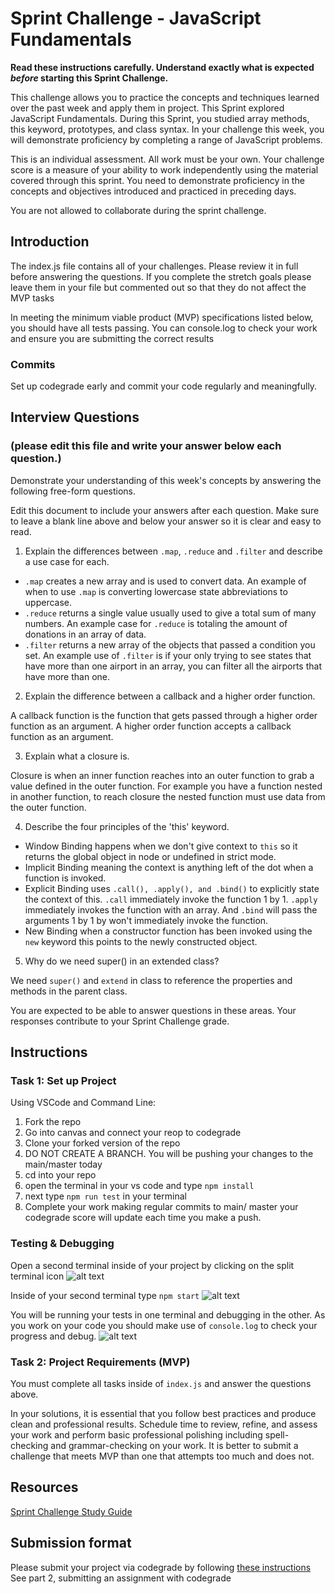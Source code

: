 # Sprint Challenge - JavaScript Fundamentals

**Read these instructions carefully. Understand exactly what is expected _before_ starting this Sprint Challenge.**

This challenge allows you to practice the concepts and techniques learned over the past week and apply them in project. This Sprint explored JavaScript Fundamentals. During this Sprint, you studied array methods, this keyword, prototypes, and class syntax. In your challenge this week, you will demonstrate proficiency by completing a range of JavaScript problems.

This is an individual assessment. All work must be your own. Your challenge score is a measure of your ability to work independently using the material covered through this sprint. You need to demonstrate proficiency in the concepts and objectives introduced and practiced in preceding days.

You are not allowed to collaborate during the sprint challenge. 

## Introduction

The index.js file contains all of your challenges. Please review it in full before answering the questions. If you complete the stretch goals please leave them in your file but commented out so that they do not affect the MVP tasks 

In meeting the minimum viable product (MVP) specifications listed below, you should have all tests passing. You can console.log to check your work and ensure you are submitting the correct results 

### Commits

Set up codegrade early and commit your code regularly and meaningfully. 

## Interview Questions
### (please edit this file and write your answer below each question.)
Demonstrate your understanding of this week's concepts by answering the following free-form questions.

Edit this document to include your answers after each question. Make sure to leave a blank line above and below your answer so it is clear and easy to read.

1. Explain the differences between `.map`, `.reduce` and `.filter` and describe a use case for each.

- `.map` creates a new array and is used to convert data. An example of when to use `.map` is converting lowercase state abbreviations to uppercase.  
- `.reduce` returns a single value usually used to give a total sum of many numbers. An example case for `.reduce` is totaling the amount of donations in an array of data. 
- `.filter` returns a new array of the objects that passed a condition you set. An example use of `.filter` is if your only trying to see states that have more than one airport in an array, you can filter all the airports that have more than one.

2. Explain the difference between a callback and a higher order function.

A callback function is the function that gets passed through a higher order function as an argument. A higher order function accepts a callback function as an argument.

3. Explain what a closure is.

Closure is when an inner function reaches into an outer function to grab a value defined in the outer function. For example you have a function nested in another function, to reach closure the nested function must use data from the outer function.

4. Describe the four principles of the 'this' keyword.

- Window Binding happens when we don't give context to `this` so it returns the global object in node or undefined in strict mode.
- Implicit Binding meaning the context is anything left of the dot when a function is invoked.
- Explicit Binding uses `.call(), .apply(), and .bind()` to explicitly state the context of this. `.call` immediately invoke the function 1 by 1. `.apply` immediately invokes the function with an array. And `.bind` will pass the arguments 1 by 1 by won't immediately invoke the function.
- New Binding when a constructor function has been invoked using the `new` keyword this points to the newly constructed object.

5. Why do we need super() in an extended class?

We need `super()` and `extend` in class to reference the properties and methods in the parent class.

You are expected to be able to answer questions in these areas. Your responses contribute to your Sprint Challenge grade. 

## Instructions

### Task 1: Set up Project

Using VSCode and Command Line:


1. Fork the repo
2. Go into canvas and connect your reop to codegrade
3. Clone your forked version of the repo
4. DO NOT CREATE A BRANCH. You will be pushing your changes to the main/master today
5. cd into your repo
6. open the terminal in your vs code and type `npm install`
7. next type `npm run test` in your terminal
8. Complete your work making regular commits to main/ master your codegrade score will update each time you make a push.


### Testing & Debugging

Open a second terminal inside of your project by clicking on the split terminal icon
![alt text](assets/split_terminal.png "Split Terminal")

Inside of your second terminal type `npm start` 
![alt text](assets/npm_start.png "type npm start")

You will be running your tests in one terminal and debugging in the other. As you work on your code you should make use of `console.log` to check your progress and debug.
![alt text](assets/tests_debug_terminal_final.png "your terminal should look like this")

### Task 2: Project Requirements (MVP)

You must complete all tasks inside of `index.js` and answer the questions above.

In your solutions, it is essential that you follow best practices and produce clean and professional results. Schedule time to review, refine, and assess your work and perform basic professional polishing including spell-checking and grammar-checking on your work. It is better to submit a challenge that meets MVP than one that attempts too much and does not.

## Resources
 
 [Sprint Challenge Study Guide](https://www.notion.so/bloomtech/Unit-1-Sprint-3-Study-Guide-033a9a00659a4ef98c12eb97e49a6110)

## Submission format

Please submit your project via codegrade by following [these instructions](https://notion.so.bloomtech.BloomTech-Git-Flow-Step-by-step-269f68ae3bf64eb689a8328715a179f9) See part 2, submitting an assignment with codegrade
